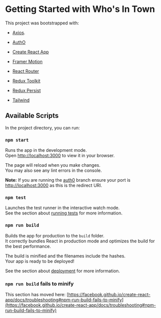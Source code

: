 # Getting Started with Who's In Town

This project was bootstrapped with:
-  [Axios](https://axios-http.com/docs/intro).
-  [AuthO](https://auth0.com/)
-  [Create React App](https://github.com/facebook/create-react-app)
-  [Framer Motion](https://www.framer.com/motion/)
- [React Router](https://reactrouter.com/)
- [Redux Toolkit](https://redux-toolkit.js.org/introduction/getting-started)
- [Redux Persist](https://github.com/rt2zz/redux-persist)

- [Tailwind](https://tailwindcss.com/)


## Available Scripts

In the project directory, you can run:

### `npm start`

Runs the app in the development mode.\
Open [http://localhost:3000](http://localhost:3000) to view it in your browser.

The page will reload when you make changes.\
You may also see any lint errors in the console.

**Note:** If you are running the [auth0](https://github.com/sibabale/whoisintown/tree/pages) branch ensure your port is [http://localhost:3000](http://localhost:3000) as this is the redirect URI.

### `npm test`

Launches the test runner in the interactive watch mode.\
See the section about [running tests](https://facebook.github.io/create-react-app/docs/running-tests) for more information.

### `npm run build`

Builds the app for production to the `build` folder.\
It correctly bundles React in production mode and optimizes the build for the best performance.

The build is minified and the filenames include the hashes.\
Your app is ready to be deployed!

See the section about [deployment](https://facebook.github.io/create-react-app/docs/deployment) for more information.


### `npm run build` fails to minify

This section has moved here: [https://facebook.github.io/create-react-app/docs/troubleshooting#npm-run-build-fails-to-minify](https://facebook.github.io/create-react-app/docs/troubleshooting#npm-run-build-fails-to-minify)
